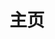 ---
home: true
layout: Blog
icon: home
title: 主页
heroImage: /logo.svg
bgImage: http://qnimg.gisfsde.com/markdown/heros.jpg
heroText: GIS-FSDE(GIS Full Stack Developer)
heroFullScreen: true
tagline: GIS开发、JAVA全栈开发者。做最热爱的自己!
projects:
  - icon: project
    name: GIS-DEMO
    desc: GIS方面的DEMO,包含Leaflet、Mapbox、Cesium。
    link: https://github.com/GISFSDE/giser

  - icon: project
    name: JAVA-DEMO
    desc: JAVA方面的DEMO,包含所有JAVA基础知识、算法等。
    link: https://github.com/GISFSDE/mylearnproject

  - icon: project
    name: 前端-DEMO
    desc: 前端方面的DEMO,包含VUE、ES6、three.js、WebGL等。
    link: https://github.com/GISFSDE/vuelearn

  # - icon: link
  #   name: 链接名称
  #   desc: 链接详细描述
  #   link: https://链接地址

  - icon: book
    name: Reading
    desc: 正在读的书籍
    link: /posts/2021/书影音.html

  - icon: article
    name: 文章推荐
    desc: 最新好文推荐
    link: /posts/2021/书影音.html

  - icon: friend
    name: 友链
    desc: 值得信赖的伙伴
    link: /posts/2021/书影音.html

  # - icon: /logo.svg
  #   name: 自定义项目
  #   desc: 自定义详细介绍
  #   link: https://你的自定义链接

footer: <a href="https://beian.miit.gov.cn">浙ICP备2022017274号</a>
---